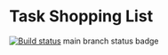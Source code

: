 # Task Shopping List

[![Build status](https://ci.appveyor.com/api/projects/status/rgt7usw5wy9gn84s?svg=true)](https://ci.appveyor.com/project/Nikoivan/shopping-list)
main branch status badge
